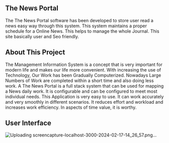 The News Portal
---------------
The The News Portal software has been developed to store user read a news easy way  through this system. This system maintains a proper schedule for a Online News.  This helps to manage the whole  Journal. This site basically user and Seo friendly.

 About This Project 
-------------------
The Management Information System  is a concept that is very important for modern life and makes our life more convenient. With increasing the use of Technology, Our Work has been Gradually Computerized. Nowadays Large Numbers of Work are completed within a short time and also doing less work. A The News Portal is a full stack system that can be used for mapping a  News  daily work. It is configurable and can be configured to meet most individual needs. This Application is very easy to use. It can work accurately and very smoothly in different scenarios. It reduces effort and workload and increases work efficiency. In aspects of time value, it is worthy.

User Interface
--------------
![Uploading screencapture-localhost-3000-2024-02-17-14_26_57.png…]()
